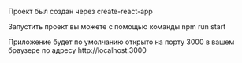 Проект был создан через create-react-app

Запустить проект вы можете с помощью команды npm run start

Приложение будет по умолчанию открыто на порту 3000 в вашем браузере по адресу http://localhost:3000
